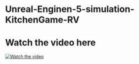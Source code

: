 # Unreal-Enginen-5-simulation-KitchenGame-RV
# Watch the video here 
[![Watch the video](https://img.youtube.com/vi/EHofHxR2FZ0/0.jpg)](https://www.youtube.com/watch?v=EHofHxR2FZ0)
